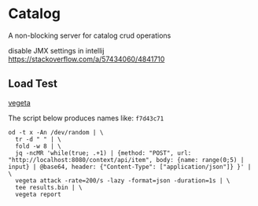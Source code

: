 # Catalog

A non-blocking server for catalog crud operations

disable JMX settings in intellij https://stackoverflow.com/a/57434060/4841710

## Load Test

[vegeta](https://github.com/tsenart/vegeta)

The script below produces names like: `f7d43c71`

```shell
od -t x -An /dev/random | \
  tr -d " " | \
  fold -w 8 | \
  jq -ncMR 'while(true; .+1) | {method: "POST", url: "http://localhost:8080/context/api/item", body: {name: range(0;5) | input} | @base64, header: {"Content-Type": ["application/json"]} }' | \
  vegeta attack -rate=200/s -lazy -format=json -duration=1s | \
  tee results.bin | \
  vegeta report
```
